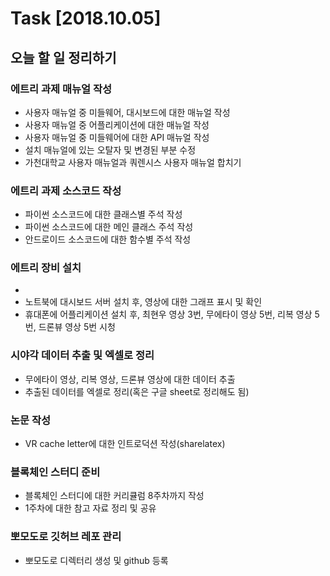 # Task [2018.10.05]

## 오늘 할 일 정리하기

### 에트리 과제 매뉴얼 작성
 - 사용자 매뉴얼 중 미들웨어, 대시보드에 대한 매뉴얼 작성
 - 사용자 매뉴얼 중 어플리케이션에 대한 매뉴얼 작성
 - 사용자 매뉴얼 중 미들웨어에 대한 API 매뉴얼 작성
 - 설치 매뉴얼에 있는 오탈자 및 변경된 부분 수정
 - 가천대학교 사용자 매뉴얼과 쿼렌시스 사용자 매뉴얼 합치기

### 에트리 과제 소스코드 작성
 - 파이썬 소스코드에 대한 클래스별 주석 작성
 - 파이썬 소스코드에 대한 메인 클래스 주석 작성
 - 안드로이드 소스코드에 대한 함수별 주석 작성

### 에트리 장비 설치
 -
 - 노트북에 대시보드 서버 설치 후, 영상에 대한 그래프 표시 및 확인
 - 휴대폰에 어플리케이션 설치 후, 최현우 영상 3번, 무에타이 영상 5번, 리복 영상 5번, 드론뷰 영상 5번 시청

### 시야각 데이터 추출 및 엑셀로 정리
 - 무에타이 영상, 리복 영상, 드론뷰 영상에 대한 데이터 추출
 - 추출된 데이터를 엑셀로 정리(혹은 구글 sheet로 정리해도 됨)

### 논문 작성
 - VR cache letter에 대한 인트로덕션 작성(sharelatex)

### 블록체인 스터디 준비
 - 블록체인 스터디에 대한 커리큘럼 8주차까지 작성
 - 1주차에 대한 참고 자료 정리 및 공유

### 뽀모도로 깃허브 레포 관리
 - 뽀모도로 디렉터리 생성 및 github 등록
